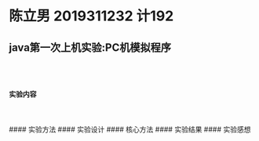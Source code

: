 # 陈立男 2019311232 计192 

## java第一次上机实验:PC机模拟程序 
<br>
<br>

#### 实验内容  

<br>
<br>
#### 实验方法
#### 实验设计
#### 核心方法
#### 实验结果
#### 实验感想
